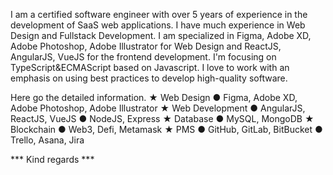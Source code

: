 I am a certified software engineer with over 5 years of experience in the development of SaaS web applications.
I have much experience in Web Design and Fullstack Development.
I am specialized in Figma, Adobe XD, Adobe Photoshop, Adobe Illustrator for Web Design 
and ReactJS, AngularJS, VueJS for the frontend development.
I'm focusing on TypeScript&ECMAScript based on Javascript.
I love to work with an emphasis on using best practices to develop high-quality software.

Here go the detailed information.
★ Web Design
● Figma, Adobe XD, Adobe Photoshop, Adobe Illustrator
★ Web Development
● AngularJS, ReactJS, VueJS
● NodeJS, Express
★ Database
● MySQL, MongoDB
★ Blockchain
● Web3, Defi, Metamask
★ PMS
● GitHub, GitLab, BitBucket
● Trello, Asana, Jira

*** Kind regards ***
